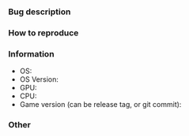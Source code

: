### Bug description


### How to reproduce


### Information

- OS:
- OS Version:
- GPU:
- CPU:
- Game version (can be release tag, or git commit):

### Other
